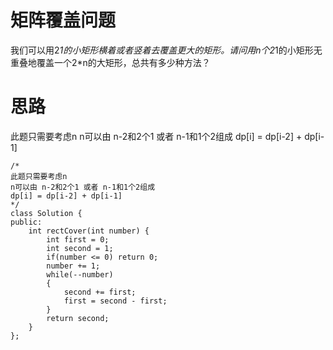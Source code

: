 # 矩阵覆盖问题

我们可以用2*1的小矩形横着或者竖着去覆盖更大的矩形。请问用n个2*1的小矩形无重叠地覆盖一个2*n的大矩形，总共有多少种方法？

# 思路

此题只需要考虑n
n可以由 n-2和2个1 或者 n-1和1个2组成 
dp[i] = dp[i-2] + dp[i-1]

```
/*
此题只需要考虑n
n可以由 n-2和2个1 或者 n-1和1个2组成 
dp[i] = dp[i-2] + dp[i-1]
*/
class Solution {
public:
    int rectCover(int number) {
        int first = 0;
        int second = 1;
        if(number <= 0) return 0;
        number += 1;
        while(--number)
        {
            second += first;
            first = second - first;
        }
        return second;
    }
};

```